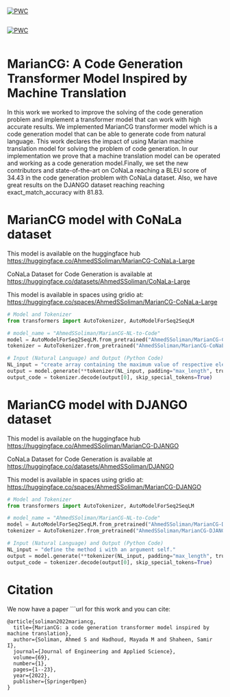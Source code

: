 ```
```
[![PWC](https://img.shields.io/endpoint.svg?url=https://paperswithcode.com/badge/mariancg-a-code-generation-transformer-model/code-generation-on-conala)](https://paperswithcode.com/sota/code-generation-on-conala?p=mariancg-a-code-generation-transformer-model)
```
```
[![PWC](https://img.shields.io/endpoint.svg?url=https://paperswithcode.com/badge/mariancg-a-code-generation-transformer-model/code-generation-on-django)](https://paperswithcode.com/sota/code-generation-on-django?p=mariancg-a-code-generation-transformer-model)
```
```
# MarianCG: A Code Generation Transformer Model Inspired by Machine Translation



In this work we worked to improve the solving of the code generation problem and implement a transformer model that can work with high accurate results. We implemented MarianCG transformer model which is a code generation model that can be able to generate code from natural language. This work declares the impact of using Marian machine translation model for solving the problem of code generation. In our implementation we prove that a machine translation model can be operated and working as a code generation model.Finally, we set the new contributors and state-of-the-art on CoNaLa reaching a BLEU score of 34.43 in the code generation problem with CoNaLa dataset. Also, we have great results on the DJANGO dataset reaching reaching exact_match_accuracy with 81.83.

# MarianCG model with CoNaLa dataset
This model is available on the huggingface hub
https://huggingface.co/AhmedSSoliman/MarianCG-CoNaLa-Large


CoNaLa Dataset for Code Generation is available at
https://huggingface.co/datasets/AhmedSSoliman/CoNaLa-Large


This model is available in spaces using gridio at: https://huggingface.co/spaces/AhmedSSoliman/MarianCG-CoNaLa-Large

```python
# Model and Tokenizer
from transformers import AutoTokenizer, AutoModelForSeq2SeqLM

# model_name = "AhmedSSoliman/MarianCG-NL-to-Code"
model = AutoModelForSeq2SeqLM.from_pretrained("AhmedSSoliman/MarianCG-CoNaLa-Large")
tokenizer = AutoTokenizer.from_pretrained("AhmedSSoliman/MarianCG-CoNaLa-Large")

# Input (Natural Language) and Output (Python Code)
NL_input = "create array containing the maximum value of respective elements of array `[2, 3, 4]` and array `[1, 5, 2]"
output = model.generate(**tokenizer(NL_input, padding="max_length", truncation=True, max_length=512, return_tensors="pt"))
output_code = tokenizer.decode(output[0], skip_special_tokens=True)


```


# MarianCG model with DJANGO dataset
This model is available on the huggingface hub
https://huggingface.co/AhmedSSoliman/MarianCG-DJANGO


CoNaLa Dataset for Code Generation is available at
https://huggingface.co/datasets/AhmedSSoliman/DJANGO


This model is available in spaces using gridio at: https://huggingface.co/spaces/AhmedSSoliman/MarianCG-DJANGO

```python
# Model and Tokenizer
from transformers import AutoTokenizer, AutoModelForSeq2SeqLM

# model_name = "AhmedSSoliman/MarianCG-NL-to-Code"
model = AutoModelForSeq2SeqLM.from_pretrained("AhmedSSoliman/MarianCG-DJANGO")
tokenizer = AutoTokenizer.from_pretrained("AhmedSSoliman/MarianCG-DJANGO")

# Input (Natural Language) and Output (Python Code)
NL_input = "define the method i with an argument self."
output = model.generate(**tokenizer(NL_input, padding="max_length", truncation=True, max_length=512, return_tensors="pt"))
output_code = tokenizer.decode(output[0], skip_special_tokens=True)


```


# Citation

We now have a paper ```url for this work and you can cite:

```
@article{soliman2022mariancg,
  title={MarianCG: a code generation transformer model inspired by machine translation},
  author={Soliman, Ahmed S and Hadhoud, Mayada M and Shaheen, Samir I},
  journal={Journal of Engineering and Applied Science},
  volume={69},
  number={1},
  pages={1--23},
  year={2022},
  publisher={SpringerOpen}
}

```
